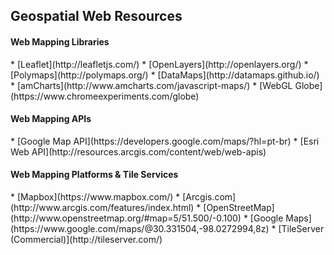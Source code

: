 ##  Geospatial Web Resources

#### Web Mapping Libraries
<div>
* [Leaflet](http://leafletjs.com/)<!-- .element: target="_blank" -->
* [OpenLayers](http://openlayers.org/)<!-- .element: target="_blank" -->
* [Polymaps](http://polymaps.org/)<!-- .element: target="_blank" -->
* [DataMaps](http://datamaps.github.io/)<!-- .element: target="_blank" -->
* [amCharts](http://www.amcharts.com/javascript-maps/)<!-- .element: target="_blank" -->
* [WebGL Globe](https://www.chromeexperiments.com/globe)<!-- .element: target="_blank" -->
</div><!-- .element: class="resource-section" -->

#### Web Mapping APIs
<div>
* [Google Map API](https://developers.google.com/maps/?hl=pt-br)<!-- .element: target="_blank" -->
* [Esri Web API](http://resources.arcgis.com/content/web/web-apis)<!-- .element: target="_blank" -->
</div><!-- .element: class="resource-section" -->

#### Web Mapping Platforms & Tile Services
<div>
* [Mapbox](https://www.mapbox.com/)<!-- .element: target="_blank" -->
* [Arcgis.com](http://www.arcgis.com/features/index.html)<!-- .element: target="_blank" -->
* [OpenStreetMap](http://www.openstreetmap.org/#map=5/51.500/-0.100)<!-- .element: target="_blank" -->
* [Google Maps](https://www.google.com/maps/@30.331504,-98.0272994,8z)<!-- .element: target="_blank" -->
* [TileServer (Commercial)](http://tileserver.com/)<!-- .element: target="_blank" -->
</div><!-- .element: class="resource-section" -->
